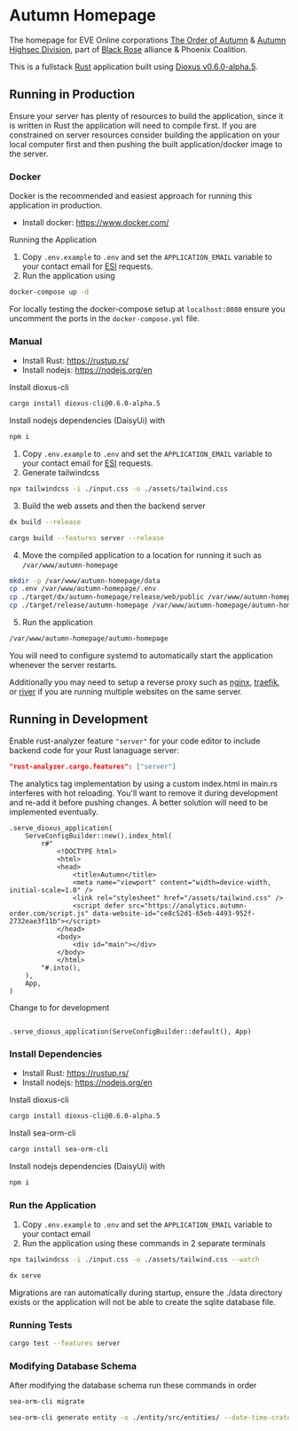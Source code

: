 # Autumn Homepage
The homepage for EVE Online corporations [The Order of Autumn](https://zkillboard.com/corporation/98785281/) & [Autumn Highsec Division](https://zkillboard.com/corporation/98784256/), part of [Black Rose](https://black-rose.space/) alliance & Phoenix Coalition.

This is a fullstack [Rust](https://www.rust-lang.org/) application built using [Dioxus v0.6.0-alpha.5](https://dioxuslabs.com/).

## Running in Production

Ensure your server has plenty of resources to build the application, since it is written in Rust the application will need to compile first.
If you are constrained on server resources consider building the application on your local computer first and then pushing the built application/docker image to the server.

### Docker

Docker is the recommended and easiest approach for running this application in production.

- Install docker: <https://www.docker.com/>

Running the Application
1. Copy `.env.example` to `.env` and set the `APPLICATION_EMAIL` variable to your contact email for [ESI](https://esi.evetech.net/) requests.
2. Run the application using

```bash
docker-compose up -d
```

For locally testing the docker-compose setup at `localhost:8080` ensure you uncomment the ports in the `docker-compose.yml` file.

### Manual

- Install Rust: <https://rustup.rs/>
- Install nodejs: <https://nodejs.org/en>

Install dioxus-cli

```bash
cargo install dioxus-cli@0.6.0-alpha.5
```

Install nodejs dependencies (DaisyUi) with

```bash
npm i
```

1. Copy `.env.example` to `.env` and set the `APPLICATION_EMAIL` variable to your contact email for [ESI](https://esi.evetech.net/) requests.
2. Generate tailwindcss

```bash
npx tailwindcss -i ./input.css -o ./assets/tailwind.css
```

3. Build the web assets and then the backend server

```bash
dx build --release
```

```bash
cargo build --features server --release
```

4. Move the compiled application to a location for running it such as `/var/www/autumn-homepage`

```bash
mkdir -p /var/www/autumn-homepage/data
cp .env /var/www/autumn-homepage/.env
cp ./target/dx/autumn-homepage/release/web/public /var/www/autumn-homepage/public
cp ./target/release/autumn-homepage /var/www/autumn-homepage/autumn-homepage
```

5. Run the application

```bash
/var/www/autumn-homepage/autumn-homepage
```

You will need to configure systemd to automatically start the application whenever the server restarts.

Additionally you may need to setup a reverse proxy such as [nginx](https://nginx.org/en/), [traefik](https://traefik.io/), or [river](https://github.com/memorysafety/river) if you are running multiple websites on the same server.

## Running in Development

Enable rust-analyzer feature `"server"` for your code editor to include backend code for your Rust lanaguage server:

```json
"rust-analyzer.cargo.features": ["server"]
```

The analytics tag implementation by using a custom index.html in main.rs interferes with hot reloading. You'll want to remove it during development and re-add it before pushing changes.
A better solution will need to be implemented eventually.

```
.serve_dioxus_application(
    ServeConfigBuilder::new().index_html(
        r#"
            <!DOCTYPE html>
            <html>
            <head>
                <title>Autumn</title>
                <meta name="viewport" content="width=device-width, initial-scale=1.0" />
                <link rel="stylesheet" href="/assets/tailwind.css" />
                <script defer src="https://analytics.autumn-order.com/script.js" data-website-id="ce8c52d1-65eb-4493-952f-2732eae3f11b"></script>
            </head>
            <body>
                <div id="main"></div>
            </body>
            </html>
        "#.into(),
    ),
    App,
)
```

Change to for development

```
                    .serve_dioxus_application(ServeConfigBuilder::default(), App)
```

### Install Dependencies

- Install Rust: <https://rustup.rs/>
- Install nodejs: <https://nodejs.org/en>

Install dioxus-cli

```bash
cargo install dioxus-cli@0.6.0-alpha.5
```
Install sea-orm-cli

```bash
cargo install sea-orm-cli
```

Install nodejs dependencies (DaisyUi) with

```bash
npm i
```

### Run the Application

1. Copy `.env.example` to `.env` and set the `APPLICATION_EMAIL` variable to your contact email
2. Run the application using these commands in 2 separate terminals

```bash
npx tailwindcss -i ./input.css -o ./assets/tailwind.css --watch
```

```bash
dx serve
```

Migrations are ran automatically during startup, ensure the ./data directory exists or the application will not be able to create the sqlite database file.

### Running Tests

```bash
cargo test --features server
```

### Modifying Database Schema

After modifying the database schema run these commands in order

```bash
sea-orm-cli migrate
```

```bash
sea-orm-cli generate entity -o ./entity/src/entities/ --date-time-crate chrono
```
